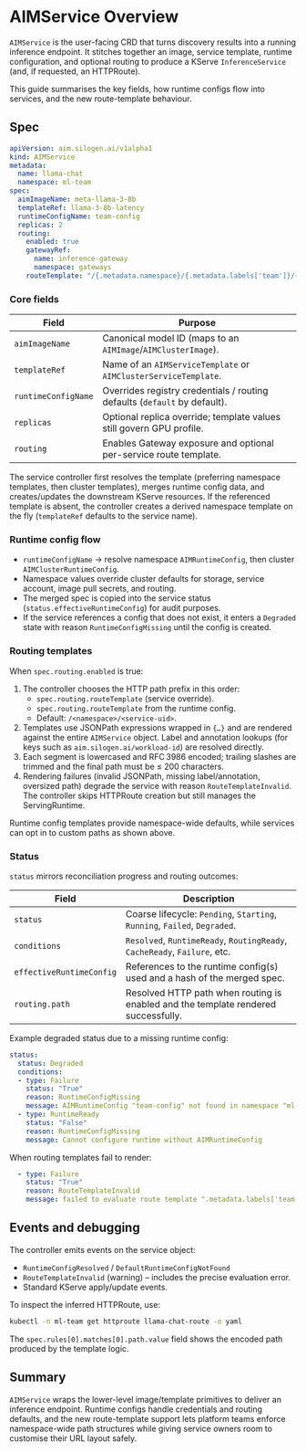 # AIMService Overview

`AIMService` is the user-facing CRD that turns discovery results into a running inference endpoint. It stitches together an image, service template, runtime configuration, and optional routing to produce a KServe `InferenceService` (and, if requested, an HTTPRoute).

This guide summarises the key fields, how runtime configs flow into services, and the new route-template behaviour.

## Spec

```yaml
apiVersion: aim.silogen.ai/v1alpha1
kind: AIMService
metadata:
  name: llama-chat
  namespace: ml-team
spec:
  aimImageName: meta-llama-3-8b
  templateRef: llama-3-8b-latency
  runtimeConfigName: team-config
  replicas: 2
  routing:
    enabled: true
    gatewayRef:
      name: inference-gateway
      namespace: gateways
    routeTemplate: "/{.metadata.namespace}/{.metadata.labels['team']}/{.spec.model}/"
```

### Core fields

| Field | Purpose |
| ----- | ------- |
| `aimImageName` | Canonical model ID (maps to an `AIMImage`/`AIMClusterImage`). |
| `templateRef` | Name of an `AIMServiceTemplate` or `AIMClusterServiceTemplate`. |
| `runtimeConfigName` | Overrides registry credentials / routing defaults (`default` by default). |
| `replicas` | Optional replica override; template values still govern GPU profile. |
| `routing` | Enables Gateway exposure and optional per-service route template. |

The service controller first resolves the template (preferring namespace templates, then cluster templates), merges runtime config data, and creates/updates the downstream KServe resources. If the referenced template is absent, the controller creates a derived namespace template on the fly (`templateRef` defaults to the service name).

### Runtime config flow

- `runtimeConfigName` → resolve namespace `AIMRuntimeConfig`, then cluster `AIMClusterRuntimeConfig`.
- Namespace values override cluster defaults for storage, service account, image pull secrets, and routing.
- The merged spec is copied into the service status (`status.effectiveRuntimeConfig`) for audit purposes.
- If the service references a config that does not exist, it enters a `Degraded` state with reason `RuntimeConfigMissing` until the config is created.

### Routing templates

When `spec.routing.enabled` is true:

1. The controller chooses the HTTP path prefix in this order:
   - `spec.routing.routeTemplate` (service override).
   - `spec.routing.routeTemplate` from the runtime config.
   - Default: `/<namespace>/<service-uid>`.
2. Templates use JSONPath expressions wrapped in `{…}` and are rendered against the entire `AIMService` object. Label and annotation lookups (for keys such as `aim.silogen.ai/workload-id`) are resolved directly.
3. Each segment is lowercased and RFC 3986 encoded; trailing slashes are trimmed and the final path must be ≤ 200 characters.
4. Rendering failures (invalid JSONPath, missing label/annotation, oversized path) degrade the service with reason `RouteTemplateInvalid`. The controller skips HTTPRoute creation but still manages the ServingRuntime.

Runtime config templates provide namespace-wide defaults, while services can opt in to custom paths as shown above.

### Status

`status` mirrors reconciliation progress and routing outcomes:

| Field | Description |
| ----- | ----------- |
| `status` | Coarse lifecycle: `Pending`, `Starting`, `Running`, `Failed`, `Degraded`. |
| `conditions` | `Resolved`, `RuntimeReady`, `RoutingReady`, `CacheReady`, `Failure`, etc. |
| `effectiveRuntimeConfig` | References to the runtime config(s) used and a hash of the merged spec. |
| `routing.path` | Resolved HTTP path when routing is enabled and the template rendered successfully. |

Example degraded status due to a missing runtime config:

```yaml
status:
  status: Degraded
  conditions:
  - type: Failure
    status: "True"
    reason: RuntimeConfigMissing
    message: AIMRuntimeConfig "team-config" not found in namespace "ml-team"
  - type: RuntimeReady
    status: "False"
    reason: RuntimeConfigMissing
    message: Cannot configure runtime without AIMRuntimeConfig
```

When routing templates fail to render:

```yaml
  - type: Failure
    status: "True"
    reason: RouteTemplateInvalid
    message: failed to evaluate route template ".metadata.labels['team']": label "team" not found
```

## Events and debugging

The controller emits events on the service object:

- `RuntimeConfigResolved` / `DefaultRuntimeConfigNotFound`
- `RouteTemplateInvalid` (warning) – includes the precise evaluation error.
- Standard KServe apply/update events.

To inspect the inferred HTTPRoute, use:

```bash
kubectl -n ml-team get httproute llama-chat-route -o yaml
```

The `spec.rules[0].matches[0].path.value` field shows the encoded path produced by the template logic.

## Summary

`AIMService` wraps the lower-level image/template primitives to deliver an inference endpoint. Runtime configs handle credentials and routing defaults, and the new route-template support lets platform teams enforce namespace-wide path structures while giving service owners room to customise their URL layout safely.
